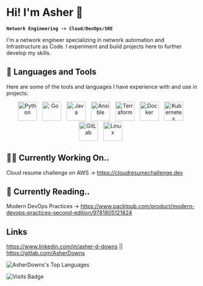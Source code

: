 <head>
    <link rel="stylesheet" href="https://kit.fontawesome.com/f0a6d108e3.css" crossorigin="anonymous">
</head>

# Hi! I'm Asher 👋

**`Network Engineering -> Cloud/DevOps/SRE`**

I'm a network engineer specializing in network automation and Infrastructure as Code. I experiment and build projects here to further develop my skills.



## 🧰 Languages and Tools
Here are some of the tools and languages I have experience with and use in projects:
<p align="center">
<img align="centre" alt="Python" width="50px" style="padding-right:10px;" src="https://cdn.jsdelivr.net/gh/devicons/devicon/icons/python/python-original-wordmark.svg" />
<img align="centre" alt="Go" width="50px" style="padding-right:10px;" src="https://cdn.jsdelivr.net/gh/devicons/devicon/icons/go/go-original-wordmark.svg" />
<img align="centre" alt="Java" width="50px" style="padding-right:10px;" src="https://cdn.jsdelivr.net/gh/devicons/devicon/icons/java/java-original-wordmark.svg" />
<img align="centre" alt="Ansible" width="50px" style="padding-right:10px;" src="https://cdn.jsdelivr.net/gh/devicons/devicon/icons/ansible/ansible-original-wordmark.svg" />
<img align="centre" alt="Terraform" width="50px" style="padding-right:10px;" src="https://cdn.jsdelivr.net/gh/devicons/devicon/icons/terraform/terraform-original-wordmark.svg" />
<img align="centre" alt="Docker" width="50px" style="padding-right:10px;" src="https://cdn.jsdelivr.net/gh/devicons/devicon/icons/docker/docker-original-wordmark.svg" />
<img align="centre" alt="Kubernetes" width="50px" style="padding-right:10px;" src="https://cdn.jsdelivr.net/gh/devicons/devicon/icons/kubernetes/kubernetes-plain-wordmark.svg" />
<img align="centre" alt="GitLab" width="50px" style="padding-right:10px;" src="https://cdn.jsdelivr.net/gh/devicons/devicon/icons/gitlab/gitlab-original-wordmark.svg" />
<img align="centre" alt="Linux" width="50px" style="padding-right:10px;" src="https://cdn.jsdelivr.net/gh/devicons/devicon/icons/linux/linux-original.svg" />
   
</p>

## 🧑‍💻 Currently Working On..
Cloud resume challenge on AWS -> https://cloudresumechallenge.dev   

## 📖 Currently Reading..
Modern DevOps Practices -> https://www.packtpub.com/product/modern-devops-practices-second-edition/9781805121824

## Links
https://www.linkedin.com/in/asher-d-downs  ||  https://gitlab.com/AsherDowns

![AsherDowns's Top Languages](https://github-readme-stats.vercel.app/api/top-langs/?username=AsherDowns&theme=tokyonight&show_icons=true&hide_border=true&layout=compact)    

![Visits Badge](https://badges.pufler.dev/visits/AsherDowns/)
